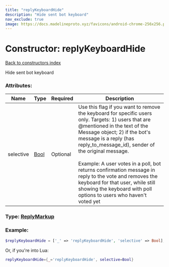```yaml
---
title: "replyKeyboardHide"
description: "Hide sent bot keyboard"
nav_exclude: true
image: https://docs.madelineproto.xyz/favicons/android-chrome-256x256.png
---
```

# Constructor: replyKeyboardHide  
[Back to constructors index](index.md)



Hide sent bot keyboard

### Attributes:

| Name     |    Type       | Required | Description |
|----------|---------------|----------|-------------|
|selective|[Bool](../types/Bool.md) | Optional|Use this flag if you want to remove the keyboard for specific users only. Targets: 1) users that are @mentioned in the text of the Message object; 2) if the bot's message is a reply (has reply\_to\_message\_id), sender of the original message.<br><br>Example: A user votes in a poll, bot returns confirmation message in reply to the vote and removes the keyboard for that user, while still showing the keyboard with poll options to users who haven't voted yet|



### Type: [ReplyMarkup](../types/ReplyMarkup.md)


### Example:

```php
$replyKeyboardHide = ['_' => 'replyKeyboardHide', 'selective' => Bool];
```  


Or, if you're into Lua:

```lua
replyKeyboardHide={_='replyKeyboardHide', selective=Bool}

```


